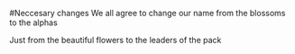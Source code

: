 #Neccesary changes
We all agree to change our name from the blossoms to the alphas

Just from the beautiful flowers to the leaders of the pack
